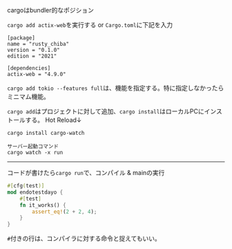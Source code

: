 cargoはbundler的なポジション

`cargo add actix-web`を実行する or `Cargo.toml`に下記を入力

```
[package]
name = "rusty_chiba"
version = "0.1.0"
edition = "2021"

[dependencies]
actix-web = "4.9.0"
```

`cargo add tokio --features full`は、機能を指定する。特に指定しなかったらミニマム機能。

`cargo add`はプロジェクトに対して追加、`cargo install`はローカルPCにインストールする。
Hot Reload↓
```
cargo install cargo-watch

サーバー起動コマンド
cargo watch -x run
```

---

コードが書けたら`cargo run`で、コンパイル & mainの実行

```rs
#[cfg(test)]
mod endotestdayo {
    #[test]
    fn it_works() {
        assert_eq!(2 + 2, 4);
    }
}
```

`#`付きの行は、コンパイラに対する命令と捉えてもいい。


